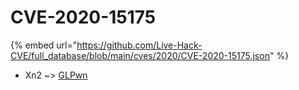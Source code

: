 # CVE-2020-15175
{% embed url="https://github.com/Live-Hack-CVE/full_database/blob/main/cves/2020/CVE-2020-15175.json" %}

* Xn2 ~> [GLPwn](https://www.alice-snow.ru/2020/database/cve-2020-15175/glpwn-xn2)